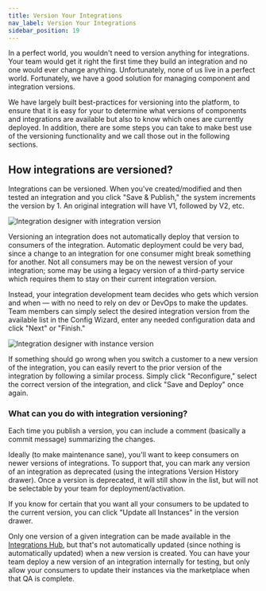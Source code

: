 ```yaml
---
title: Version Your Integrations
nav_label: Version Your Integrations
sidebar_position: 19
---
```


In a perfect world, you wouldn't need to version anything for integrations. Your team would get it right the first time they build an integration and no one would ever change anything. Unfortunately, none of us live in a perfect world. Fortunately, we have a good solution for managing component and integration versions.

We have largely built best-practices for versioning into the platform, to ensure that it is easy for your to determine what versions of components and integrations are available but also to know which ones are currently deployed. In addition, there are some steps you can take to make best use of the versioning functionality and we call those out in the following sections.

## How integrations are versioned?

Integrations can be versioned. When you've created/modified and then tested an integration and you click "Save & Publish," the system increments the version by 1. An original integration will have V1, followed by V2, etc.

![Integration designer with integration version](/assets/integration-version.png)

Versioning an integration does not automatically deploy that version to consumers of the integration. Automatic deployment could be very bad, since a change to an integration for one consumer might break something for another. Not all consumers may be on the newest version of your integration; some may be using a legacy version of a third-party service which requires them to stay on their current integration version.

Instead, your integration development team decides who gets which version and when — with no need to rely on dev or DevOps to make the updates. Team members can simply select the desired integration version from the available list in the Config Wizard, enter any needed configuration data and click "Next" or "Finish."

![Integration designer with instance version](/assets/instance-version.png)

If something should go wrong when you switch a customer to a new version of the integration, you can easily revert to the prior version of the integration by following a similar process. Simply click "Reconfigure," select the correct version of the integration, and click "Save and Deploy" once again. 

### What can you do with integration versioning?

Each time you publish a version, you can include a comment (basically a commit message) summarizing the changes.

Ideally (to make maintenance sane), you'll want to keep consumers on newer versions of integrations. To support that, you can mark any version of an integration as deprecated (using the integrations Version History drawer). Once a version is deprecated, it will still show in the list, but will not be selectable by your team for deployment/activation.

If you know for certain that you want all your consumers to be updated to the current version, you can click "Update all Instances" in the version drawer.

Only one version of a given integration can be made available in the [Integrations Hub](/composer/integration-hub/integrations-hub), but that's not automatically updated (since nothing is automatically updated) when a new version is created. You can have your team deploy a new version of an integration internally for testing, but only allow your consumers to update their instances via the marketplace when that QA is complete.
